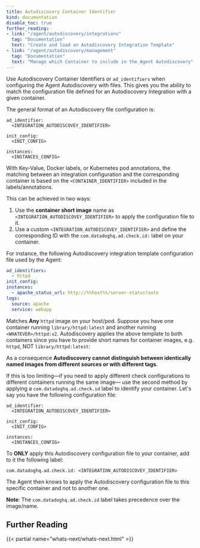 ```yaml
---
title: Autodiscovery Container Identifier
kind: documentation
disable_toc: true
further_reading:
- link: "/agent/autodiscovery/integrations"
  tag: "Documentation"
  text: "Create and load an Autodiscovery Integration Template"
- link: "/agent/autodiscovery/management"
  tag: "Documentation"
  text: "Manage which Container to include in the Agent Autodiscovery"
---
```


Use Autodiscovery Container Identifiers or `ad_identifiers` when configuring the Agent Autodiscovery with files. This gives you the ability to match the configuration file defined for an Autodiscovery Integration with a given container.

The general format of an Autodiscovery file configuration is:

```
ad_identifier:
  <INTEGRATION_AUTODISCOVEY_IDENTIFIER>

init_config:
  <INIT_CONFIG>

instances:
  <INSTANCES_CONFIG>
```

With  Key-Value, Docker labels, or Kubernetes pod annotations, the matching between an integration configuration and the corresponding container is based on the `<CONTAINER_IDENTIFIER>` included in the labels/annotations.

This can be achieved in two ways:

1. Use the **container short image** name as `<INTEGRATION_AUTODISCOVEY_IDENTIFIER>` to apply the configuration file to it.
2. Use a custom `<INTEGRATION_AUTODISCOVEY_IDENTIFIER>` and define the corresponding ID with the `com.datadoghq.ad.check.id:` label on your container.

For instance, the following Autodiscovery integration template configuration file used by the Agent:

```yaml
ad_identifiers:
  - httpd
init_config:
instances:
  - apache_status_url: http://%%host%%/server-status?auto
logs:
  source: apache
  service: webapp
```

Matches **Any** `httpd` image on your host/pod. Suppose you have one container running `library/httpd:latest` and another running `<WHATEVER>/httpd:v2`. Autodiscovery applies the above template to both containers since you have to provide short names for container images, e.g. `httpd`, NOT `library/httpd:latest`:

As a consequence **Autodiscovery cannot distinguish between identically named images from different sources or with different tags**.

If this is too limiting&mdash;if you need to apply different check configurations to different containers running the same image&mdash; use the second method by applying a `com.datadoghq.ad.check.id` label to identify your container. Let's say you have the following configuration file:

```
ad_identifier:
  <INTEGRATION_AUTODISCOVEY_IDENTIFIER>

init_config:
  <INIT_CONFIG>

instances:
  <INSTANCES_CONFIG>
```

To **ONLY**  apply this Autodiscovery configuration file to your container, add to it the following label:

```
com.datadoghq.ad.check.id: <INTEGRATION_AUTODISCOVEY_IDENTIFIER>
```

The Agent then knows to apply the Autodiscovery configuration file to this specific container and not to another one.

**Note**: The `com.datadoghq.ad.check.id` label takes precedence over the image/name.

## Further Reading

{{< partial name="whats-next/whats-next.html" >}}
